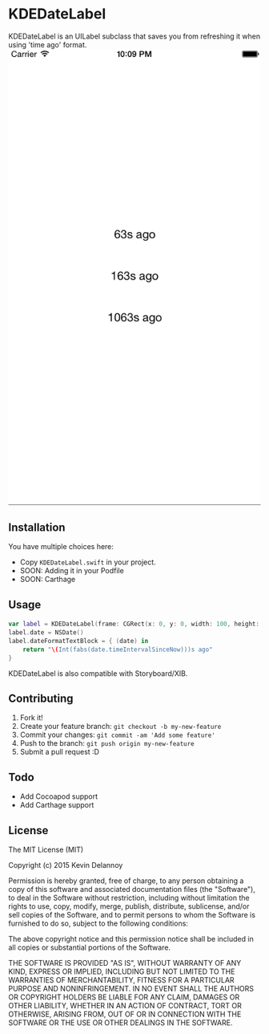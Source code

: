 # KDEDateLabel

KDEDateLabel is an UILabel subclass that saves you from refreshing it when using 'time ago' format.
![Example](example.gif)

## Installation

You have multiple choices here:
* Copy `KDEDateLabel.swift` in your project.
* SOON: Adding it in your Podfile
* SOON: Carthage

## Usage
```swift
var label = KDEDateLabel(frame: CGRect(x: 0, y: 0, width: 100, height: 20))
label.date = NSDate()
label.dateFormatTextBlock = { (date) in
    return "\(Int(fabs(date.timeIntervalSinceNow)))s ago"
}
```

KDEDateLabel is also compatible with Storyboard/XIB.

## Contributing

1. Fork it!
2. Create your feature branch: `git checkout -b my-new-feature`
3. Commit your changes: `git commit -am 'Add some feature'`
4. Push to the branch: `git push origin my-new-feature`
5. Submit a pull request :D

## Todo

* Add Cocoapod support
* Add Carthage support

## License

The MIT License (MIT)

Copyright (c) 2015 Kevin Delannoy

Permission is hereby granted, free of charge, to any person obtaining a copy
of this software and associated documentation files (the "Software"), to deal
in the Software without restriction, including without limitation the rights
to use, copy, modify, merge, publish, distribute, sublicense, and/or sell
copies of the Software, and to permit persons to whom the Software is
furnished to do so, subject to the following conditions:

The above copyright notice and this permission notice shall be included in all
copies or substantial portions of the Software.

THE SOFTWARE IS PROVIDED "AS IS", WITHOUT WARRANTY OF ANY KIND, EXPRESS OR
IMPLIED, INCLUDING BUT NOT LIMITED TO THE WARRANTIES OF MERCHANTABILITY,
FITNESS FOR A PARTICULAR PURPOSE AND NONINFRINGEMENT. IN NO EVENT SHALL THE
AUTHORS OR COPYRIGHT HOLDERS BE LIABLE FOR ANY CLAIM, DAMAGES OR OTHER
LIABILITY, WHETHER IN AN ACTION OF CONTRACT, TORT OR OTHERWISE, ARISING FROM,
OUT OF OR IN CONNECTION WITH THE SOFTWARE OR THE USE OR OTHER DEALINGS IN THE
SOFTWARE.
